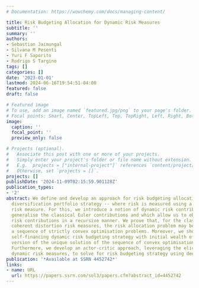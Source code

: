 ```yaml
---
# Documentation: https://wowchemy.com/docs/managing-content/

title: Risk Budgeting Allocation for Dynamic Risk Measures
subtitle: ''
summary: ''
authors:
- Sebastian Jaimungal
- Silvana M Pesenti
- Yuri F Saporito
- Rodrigo S Targino
tags: []
categories: []
date: '2023-01-01'
lastmod: 2024-06-16T19:54:51-04:00
featured: false
draft: false

# Featured image
# To use, add an image named `featured.jpg/png` to your page's folder.
# Focal points: Smart, Center, TopLeft, Top, TopRight, Left, Right, BottomLeft, Bottom, BottomRight.
image:
  caption: ''
  focal_point: ''
  preview_only: false

# Projects (optional).
#   Associate this post with one or more of your projects.
#   Simply enter your project's folder or file name without extension.
#   E.g. `projects = ["internal-project"]` references `content/project/deep-learning/index.md`.
#   Otherwise, set `projects = []`.
projects: []
publishDate: '2024-11-09T02:15:59.901128Z'
publication_types:
- '2'
abstract: We define and develop an approach for risk budgeting allocation -- a risk
  diversification portfolio strategy -- where risk is measured using a dynamic time-consistent
  risk measure. For this, we introduce a notion of dynamic risk contributions that
  generalise the classical Euler contributions and which allow us to obtain dynamic
  risk contributions in a recursive manner. We prove that, for the class of dynamic
  coherent distortion risk measures, the risk allocation problem may be recast as
  a sequence of strictly convex optimisation problems. Moreover, we show that any
  self-financing dynamic risk budgeting strategy with initial wealth of $1$ is a scaled
  version of the unique solution of the sequence of convex optimisation problems.
  Furthermore, we develop an actor-critic approach, leveraging the elicitability of
  dynamic risk measures, to solve for risk budgeting strategy using deep learning.
publication: '*Available at SSRN 4452742*'
links:
- name: URL
  url: https://papers.ssrn.com/sol3/papers.cfm?abstract_id=4452742
---
```


